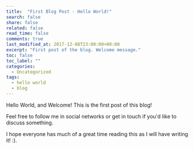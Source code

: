 ```yaml
---
title:  "First Blog Post - Hello World!"
search: false
share: false
related: false
read_time: false
comments: true
last_modified_at: 2017-12-08T23:00:00+00:00
excerpt: "First post of the blog. Welcome message."
toc: false
toc_label: ""
categories: 
  - Uncategorized
tags:
  - hello world
  - blog
---
```


Hello World, and Welcome! This is the first post of this blog!

Feel free to follow me in social networks or get in touch if you'd like to discuss something.

I hope everyone has much of a great time reading this as I will have writing it! :).
